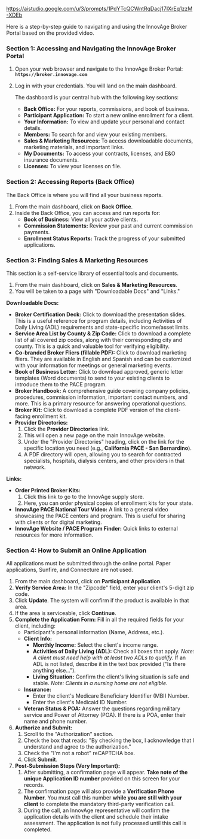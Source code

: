 https://aistudio.google.com/u/3/prompts/1PdYTcQCWntRqDacj17IXrEq1zzM-XDEb

Here is a step-by-step guide to navigating and using the InnovAge Broker Portal based on the provided video.

### **Section 1: Accessing and Navigating the InnovAge Broker Portal**

1.  Open your web browser and navigate to the InnovAge Broker Portal: **`https://broker.innovage.com`**
2.  Log in with your credentials. You will land on the main dashboard.

    The dashboard is your central hub with the following key sections:

    *   **Back Office:** For your reports, commissions, and book of business.
    *   **Participant Application:** To start a new online enrollment for a client.
    *   **Your Information:** To view and update your personal and contact details.
    *   **Members:** To search for and view your existing members.
    *   **Sales & Marketing Resources:** To access downloadable documents, marketing materials, and important links.
    *   **My Documents:** To access your contracts, licenses, and E&O insurance documents.
    *   **Licenses:** To view your licenses on file.

### **Section 2: Accessing Reports (Back Office)**

The Back Office is where you will find all your business reports.

1.  From the main dashboard, click on **Back Office**.
2.  Inside the Back Office, you can access and run reports for:
    *   **Book of Business:** View all your active clients.
    *   **Commission Statements:** Review your past and current commission payments.
    *   **Enrollment Status Reports:** Track the progress of your submitted applications.

### **Section 3: Finding Sales & Marketing Resources**

This section is a self-service library of essential tools and documents.

1.  From the main dashboard, click on **Sales & Marketing Resources**.
2.  You will be taken to a page with "Downloadable Docs" and "Links."

**Downloadable Docs:**

*   **Broker Certification Deck:** Click to download the presentation slides. This is a useful reference for program details, including Activities of Daily Living (ADL) requirements and state-specific income/asset limits.
*   **Service Area List by County & Zip Code:** Click to download a complete list of all covered zip codes, along with their corresponding city and county. This is a quick and valuable tool for verifying eligibility.
*   **Co-branded Broker Fliers (fillable PDF):** Click to download marketing fliers. They are available in English and Spanish and can be customized with your information for meetings or general marketing events.
*   **Book of Business Letter:** Click to download approved, generic letter templates (Word documents) to send to your existing clients to introduce them to the PACE program.
*   **Broker Handbook:** A comprehensive guide covering company policies, procedures, commission information, important contact numbers, and more. This is a primary resource for answering operational questions.
*   **Broker Kit:** Click to download a complete PDF version of the client-facing enrollment kit.
*   **Provider Directories:**
    1.  Click the **Provider Directories** link.
    2.  This will open a new page on the main InnovAge website.
    3.  Under the "Provider Directories" heading, click on the link for the specific location you need (e.g., **California PACE - San Bernardino**).
    4.  A PDF directory will open, allowing you to search for contracted specialists, hospitals, dialysis centers, and other providers in that network.

**Links:**

*   **Order Printed Broker Kits:**
    1.  Click this link to go to the InnovAge supply store.
    2.  Here, you can order physical copies of enrollment kits for your state.
*   **InnovAge PACE National Tour Video:** A link to a general video showcasing the PACE centers and program. This is useful for sharing with clients or for digital marketing.
*   **InnovAge Website / PACE Program Finder:** Quick links to external resources for more information.

### **Section 4: How to Submit an Online Application**

All applications must be submitted through the online portal. Paper applications, Sunfire, and Connecture are not used.

1.  From the main dashboard, click on **Participant Application**.
2.  **Verify Service Area:** In the "Zipcode" field, enter your client's 5-digit zip code.
3.  Click **Update**. The system will confirm if the product is available in that area.
4.  If the area is serviceable, click **Continue**.
5.  **Complete the Application Form:** Fill in all the required fields for your client, including:
    *   Participant's personal information (Name, Address, etc.).
    *   **Client Info:**
        *   **Monthly Income:** Select the client's income range.
        *   **Activities of Daily Living (ADL):** Check all boxes that apply. *Note: A client must need help with at least two ADLs to qualify.* If an ADL is not listed, describe it in the text box provided ("Is there anything else...").
        *   **Living Situation:** Confirm the client's living situation is safe and stable. *Note: Clients in a nursing home are not eligible.*
    *   **Insurance:**
        *   Enter the client's Medicare Beneficiary Identifier (MBI) Number.
        *   Enter the client's Medicaid ID Number.
    *   **Veteran Status & POA:** Answer the questions regarding military service and Power of Attorney (POA). If there is a POA, enter their name and phone number.
6.  **Authorize and Submit:**
    1.  Scroll to the "Authorization" section.
    2.  Check the box that reads: "By checking the box, I acknowledge that I understand and agree to the authorization."
    3.  Check the "I'm not a robot" reCAPTCHA box.
    4.  Click **Submit**.
7.  **Post-Submission Steps (Very Important):**
    1.  After submitting, a confirmation page will appear. **Take note of the unique Application ID number** provided on this screen for your records.
    2.  The confirmation page will also provide a **Verification Phone Number**. You must call this number **while you are still with your client** to complete the mandatory third-party verification call.
    3.  During the call, an InnovAge representative will confirm the application details with the client and schedule their intake assessment. The application is not fully processed until this call is completed.